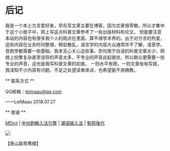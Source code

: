 # 后记

我是一个本土方言爱好者，早先写文章主要在博客，因为文章很零散，所以才集中于这个小册子中，网上写这点科普文章参考了一些出版材料和论文。
但是要注意本站的内容也有很多我个人的观点在里面，算不得学术界的。出于对方言的热爱，这些内容在业余时间整理，稍显散乱，语言学的内容大众通常并不了解，语音学、音韵学都需要一些基础，我本无心关心这些事，奈何南宁白话的科普文章太少，网络上纷繁复杂甚至误导的声音太多，不专业的声音此起彼伏，所以群众更需要一些专业的声音，这也是我写科普文章的初衷。
一则水平有限，一则文章匆匆写就，我深知不少内容有问题，不足之处望读者体谅，也希望能不吝赐教。


** 联系方式 **

QQ邮箱：leimaau@qq.com

——LeiMaau 2018.07.27


** 致谢 **

[MDict](https://www.mdict.cn/wp/?lang=zh) | [中州韵輸入法引擎](https://rime.im/) | [潮语输入法](https://kahaani.github.io/gatian/index.html) | [劉邦後代](https://github.com/laubonghaudoi)


![](http://wx4.sinaimg.cn/mw690/007k96OPly4fy9jedl7l4j30u00u0tf9.jpg)

【唐山路鸳鸯楼】
